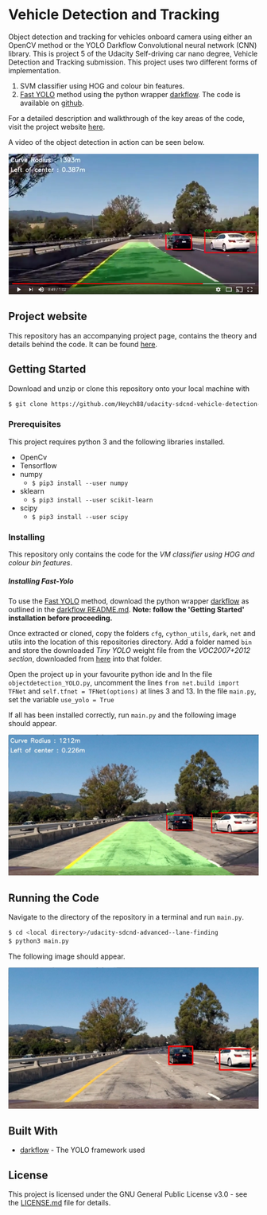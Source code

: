 # Vehicle Detection and Tracking

Object detection and tracking for vehicles onboard camera using either an OpenCV method or the YOLO Darkflow Convolutional neural network (CNN) library. This is project 5 of the Udacity Self-driving car nano degree, Vehicle Detection and Tracking submission. This project uses two different forms of implementation.
1. SVM classifier using HOG and colour bin features.
2. [Fast YOLO](https://arxiv.org/pdf/1612.08242.pdf) method using the python wrapper [darkflow](https://github.com/thtrieu/darkflow). The code is available on [github](https://github.com/thtrieu/darkflow).

For a detailed description and walkthrough of the key areas of the code, visit the project website [here](https://www.haidynmcleod.com/object-detection).

[//]: # (Image References)
[image1]: ./output_images/YOLO_test1.jpg
[image2]: ./output_images/objects_test1.jpg

A video of the object detection in action can be seen below.

[![Object detection and tracking video](output_images/video.png)](https://youtu.be/8O_-bWPyUX8)

## Project website

This repository has an accompanying project page, contains the theory and details behind the code. It can be found [here](https://www.haidynmcleod.com/object-detection).

## Getting Started

Download and unzip or clone this repository onto your local machine with

```sh
$ git clone https://github.com/Heych88/udacity-sdcnd-vehicle-detection-and-tracking.git
```

### Prerequisites

This project requires python 3 and the following libraries installed.

* OpenCv
* Tensorflow
* numpy
  * `$ pip3 install --user numpy`
* sklearn
  * `$ pip3 install --user scikit-learn`
* scipy
  * `$ pip3 install --user scipy`


### Installing

This repository only contains the code for the *VM classifier using HOG and colour bin features*.

##### Installing Fast-Yolo
To use the [Fast YOLO](https://arxiv.org/pdf/1612.08242.pdf) method, download the python wrapper [darkflow](https://github.com/thtrieu/darkflow) as outlined in the [darkflow README.md](https://github.com/thtrieu/darkflow/blob/master/README.md).
**Note: follow the 'Getting Started' installation before proceeding.**

Once extracted or cloned, copy the folders `cfg`, `cython_utils`, `dark`, `net` and utils into the location of this repositories directory. Add a folder named `bin` and store the downloaded *Tiny YOLO* weight file from the *VOC2007+2012 section*, downloaded from [here](http://pjreddie.com/darknet/yolo/) into that folder.

Open the project up in your favourite python ide and
In the file `objectdetection_YOLO.py`, uncomment the lines `from net.build import TFNet` and `self.tfnet = TFNet(options)` at lines 3 and 13.
In the file `main.py`, set the variable `use_yolo = True`

If all has been installed correctly, run `main.py` and the following image should appear.

![YOLO_test1.jpg][image1]


## Running the Code

Navigate to the directory of the repository in a terminal and run `main.py`.

```sh
$ cd <local directory>/udacity-sdcnd-advanced--lane-finding
$ python3 main.py
```

 The following image should appear.

![objects_test1.jpg][image2]


## Built With

* [darkflow](https://github.com/thtrieu/darkflow) - The YOLO framework used


## License

This project is licensed under the GNU General Public License v3.0 - see the [LICENSE.md](LICENSE.md) file for details.
